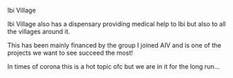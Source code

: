 Ibi Village 

Ibi Village also has a dispensary providing medical help to Ibi but also to all the villages around it.

This has been mainly financed by the group I joined AIV and is one of the projects we want to see succeed the most!

In times of corona this is a hot topic ofc but we are in it for the long run...

